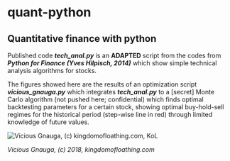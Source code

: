 # quant-python
## Quantitative finance with python

Published code _**tech_anal.py**_ is an **ADAPTED** script from the codes from _**Python for Finance (Yves Hilpisch, 2014)**_ which show simple technical analysis algorithms for stocks.

The figures showed here are the results of an optimization script _**vicious_gnauga.py**_ which integrates _**tech_anal.py**_ to a [secret] Monte Carlo algorithm (not pushed here; confidential) which finds optimal backtesting parameters for a certain stock, showing optimal buy-hold-sell regimes for the historical period (step-wise line in red) through limited knowledge of future values.

![Vicious Gnauga, (c) kingdomofloathing.com, KoL](http://images.kingdomofloathing.com/adventureimages/gnauga.gif)

_Vicious Gnauga, (c) 2018, kingdomofloathing.com_

